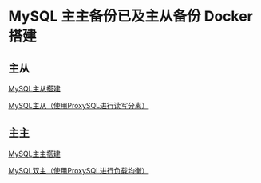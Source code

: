 # MySQL 主主备份已及主从备份 Docker 搭建


## 主从

[MySQL主从搭建](master-slave/README.md)

[MySQL主从（使用ProxySQL进行读写分离）](master-slave-proxysql/README.md)

## 主主

[MySQL主主搭建](master-master/README.md)

[MySQL双主（使用ProxySQL进行负载均衡）](master-master-proxysql/README.md)

